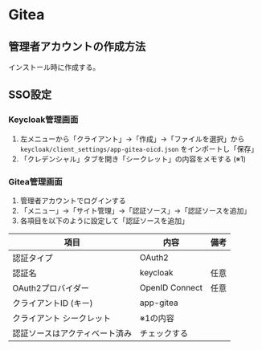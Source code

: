# Gitea

## 管理者アカウントの作成方法

インストール時に作成する。

## SSO設定

### Keycloak管理画面

1. 左メニューから「クライアント」→「作成」→「ファイルを選択」から `keycloak/client_settings/app-gitea-oicd.json` をインポートし「保存」
2. 「クレデンシャル」タブを開き「シークレット」の内容をメモする (※1)

### Gitea管理画面

1. 管理者アカウントでログインする
2. 「メニュー」→「サイト管理」→「認証ソース」→「認証ソースを追加」
3. 各項目を以下のように設定して「認証ソースを追加」

| 項目                           | 内容           | 備考 |
| ------------------------------ | -------------- | ---- |
| 認証タイプ                     | OAuth2         |      |
| 認証名                         | keycloak       | 任意 |
| OAuth2プロバイダー             | OpenID Connect | 任意 |
| クライアントID (キー)          | app-gitea      |      |
| クライアント シークレット      | ※1の内容       |      |
| 認証ソースはアクティベート済み | チェックする   |      |
